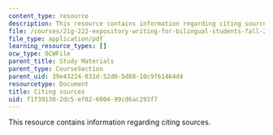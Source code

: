 ```yaml
---
content_type: resource
description: This resource contains information regarding citing sources.
file: /courses/21g-222-expository-writing-for-bilingual-students-fall-2002/f1f391302dc5ef82600499cd6ac293f7_MIT21G_222F02_citing_sourc.pdf
file_type: application/pdf
learning_resource_types: []
ocw_type: OCWFile
parent_title: Study Materials
parent_type: CourseSection
parent_uid: 39e43224-831d-52d0-5d68-10c9f61464d4
resourcetype: Document
title: Citing sources
uid: f1f39130-2dc5-ef82-6004-99cd6ac293f7
---
```

This resource contains information regarding citing sources.

